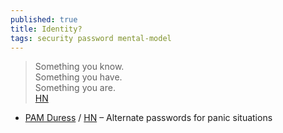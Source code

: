 ```yaml
---
published: true
title: Identity?
tags: security password mental-model
---
```

> Something you know.   
> Something you have.  
> Something you are.  
> [HN](https://news.ycombinator.com/item?id=28720644)

- [	PAM Duress](https://github.com/nuvious/pam-duress) / [HN](https://news.ycombinator.com/item?id=28267975) – Alternate passwords for panic situations